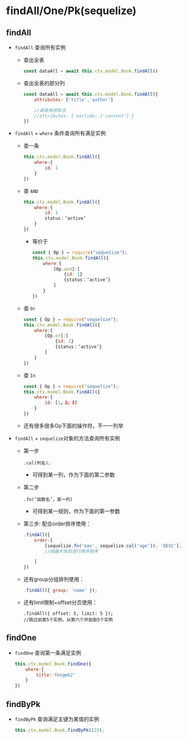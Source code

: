 # findAll/One/Pk(sequelize)

## findAll

- `findAll` 查询所有实例

    - 查出全表

        ```js
        const dataAll = await this.ctx.model.Book.findAll()
        ```
    - 查出全表的部分列
        ```js
        const dataAll = await this.ctx.model.Book.findAll({
            attributes: ['title','author']

            //或者用排除法
            //attributes: { exclude: ['content'] }
        })
        ```

- `findAll` + `where` 条件查询所有满足实例
    
    - 查一条
        ```js
        this.ctx.model.Book.findAll({
            where:{
                id: 1
            }
        })
        ```

    - 查 `AND`
        ```js
        this.ctx.model.Book.findAll({
            where:{
                id: 1
                status：‘active’
            }
        })
        ```
        - 等价于
            ```js
            const { Op } = require("sequelize");
            this.ctx.model.Book.findAll({
                where:{
                    [Op.and]:[
                        {id: 1}
                        {status：‘active’}
                    ]
                }
            })
            ```

    - 查 `Or`
        ```js
        const { Op } = require("sequelize");
        this.ctx.model.Book.findAll({
            where:{
                [Op.or]:[
                    {id: 1}
                    {status：‘active’}
                ]
            }
        })
        ```

    - 查 `In`
        ```js
        const { Op } = require("sequelize");
        this.ctx.model.Book.findAll({
            where:{
                id: [1，2，3]
            }
        })
        ```
    - 还有很多很多Op下面的操作符，不一一列举


- `findAll` + `sequelize`对象的方法查询所有实例
    - 第一步
        ```
        .col(列名)，
        ```
        - 可得到某一列，作为下面的第二参数
    
    - 第二步
        ```
        .fn(‘函数名’，某一列)
        ```
        - 可得到某一规则，作为下面的第一参数

    - 第三步: 配合order排序使用：
        ```js
        .findAll({
            order:[
                [sequelize.fn('max', sequelize.col('age')), 'DESC'],
                //按最大年龄进行降序排序

            ]
        })
        ```
    - 还有group分组排列使用：
        ```js
        .findAll({ group: 'name' });
        ```

    - 还有limit限制+offset分页使用：
        ```
        .findAll({ offset: 5, limit: 5 });
        //跳过前面5个实例，从第六个开始取5个实例
        ```

## findOne

- `findOne` 查询第一条满足实例
    ```js
    this.ctx.model.Book.findOne({
        where:{
            title:'fengmk2'
        }
    })
    ```

## findByPk

- `findByPk` 查询满足主键为某值的实例
    ```js
    this.ctx.model.Book.findByPk(123);
    ```

